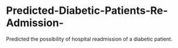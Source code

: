 # Predicted-Diabetic-Patients-Re-Admission-
Predicted the possibility of hospital readmission of a diabetic patient.
